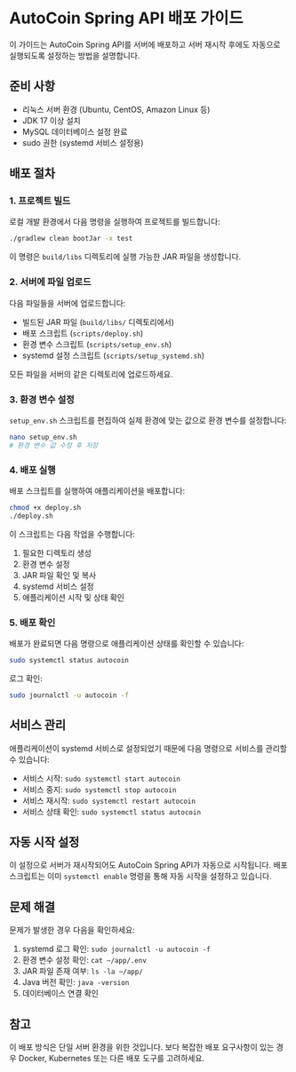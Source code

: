 # AutoCoin Spring API 배포 가이드

이 가이드는 AutoCoin Spring API를 서버에 배포하고 서버 재시작 후에도 자동으로 실행되도록 설정하는 방법을 설명합니다.

## 준비 사항

- 리눅스 서버 환경 (Ubuntu, CentOS, Amazon Linux 등)
- JDK 17 이상 설치
- MySQL 데이터베이스 설정 완료
- sudo 권한 (systemd 서비스 설정용)

## 배포 절차

### 1. 프로젝트 빌드

로컬 개발 환경에서 다음 명령을 실행하여 프로젝트를 빌드합니다:

```bash
./gradlew clean bootJar -x test
```

이 명령은 `build/libs` 디렉토리에 실행 가능한 JAR 파일을 생성합니다.

### 2. 서버에 파일 업로드

다음 파일들을 서버에 업로드합니다:

- 빌드된 JAR 파일 (`build/libs/` 디렉토리에서)
- 배포 스크립트 (`scripts/deploy.sh`)
- 환경 변수 스크립트 (`scripts/setup_env.sh`)
- systemd 설정 스크립트 (`scripts/setup_systemd.sh`)

모든 파일을 서버의 같은 디렉토리에 업로드하세요.

### 3. 환경 변수 설정

`setup_env.sh` 스크립트를 편집하여 실제 환경에 맞는 값으로 환경 변수를 설정합니다:

```bash
nano setup_env.sh
# 환경 변수 값 수정 후 저장
```

### 4. 배포 실행

배포 스크립트를 실행하여 애플리케이션을 배포합니다:

```bash
chmod +x deploy.sh
./deploy.sh
```

이 스크립트는 다음 작업을 수행합니다:

1. 필요한 디렉토리 생성
2. 환경 변수 설정
3. JAR 파일 확인 및 복사
4. systemd 서비스 설정
5. 애플리케이션 시작 및 상태 확인

### 5. 배포 확인

배포가 완료되면 다음 명령으로 애플리케이션 상태를 확인할 수 있습니다:

```bash
sudo systemctl status autocoin
```

로그 확인:
```bash
sudo journalctl -u autocoin -f
```

## 서비스 관리

애플리케이션이 systemd 서비스로 설정되었기 때문에 다음 명령으로 서비스를 관리할 수 있습니다:

- 서비스 시작: `sudo systemctl start autocoin`
- 서비스 중지: `sudo systemctl stop autocoin`
- 서비스 재시작: `sudo systemctl restart autocoin`
- 서비스 상태 확인: `sudo systemctl status autocoin`

## 자동 시작 설정

이 설정으로 서버가 재시작되어도 AutoCoin Spring API가 자동으로 시작됩니다.
배포 스크립트는 이미 `systemctl enable` 명령을 통해 자동 시작을 설정하고 있습니다.

## 문제 해결

문제가 발생한 경우 다음을 확인하세요:

1. systemd 로그 확인: `sudo journalctl -u autocoin -f`
2. 환경 변수 설정 확인: `cat ~/app/.env`
3. JAR 파일 존재 여부: `ls -la ~/app/`
4. Java 버전 확인: `java -version`
5. 데이터베이스 연결 확인

## 참고

이 배포 방식은 단일 서버 환경을 위한 것입니다. 보다 복잡한 배포 요구사항이 있는 경우 Docker, Kubernetes 또는 다른 배포 도구를 고려하세요.
